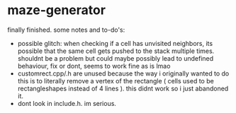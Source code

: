 # maze-generator
finally finished.
some notes and to-do's:
 - possible glitch: when checking if a cell has unvisited neighbors, its possible that the same cell gets pushed to the stack multiple times. shouldnt be a problem but   could maybe possibly lead to undefined behaviour, fix or dont, seems to work fine as is lmao
 - customrect.cpp/.h are unused because the way i originally wanted to do this is to literally remove a vertex of the rectangle ( cells used to be rectangleshapes instead of 4 lines ). this didnt work so i just abandoned it.
 - dont look in include.h. im serious. 
